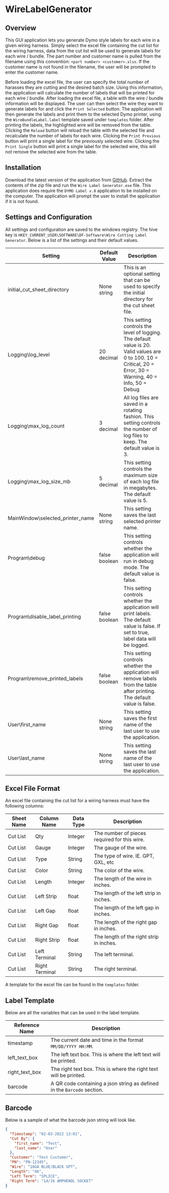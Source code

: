 # WireLabelGenerator

## Overview

This GUI application lets you generate Dymo style labels for each wire in a given wiring harness. Simply select the excel file containing the cut list for the wiring harness, data from the cut list will be used to generate labels for each wire / bundle. The part number and customer name is pulled from the filename using this convention: `<part number> <customer>.xlsx`. If the customer name is not found in the filename, the user will be prompted to enter the customer name.

Before loading the excel file, the user can specify the total number of harasses they are cutting and the desired batch size. Using this information, the application will calculate the number of labels that will be printed for each wire / bundle. After loading the excel file, a table with the wire / bundle information will be displayed. The user can then select the wire they want to generate labels for and click the `Print Selected` button. The application will then generate the labels and print them to the selected Dymo printer, using the `WireBundleLabel.label` template saved under `templates` folder. After printing the labels, the highlighted wire will be removed from the table. Clicking the `Reload` button will reload the table with the selected file and recalculate the number of labels for each wire. Clicking the `Print Previous` button will print a single label for the previously selected wire. Clicking the `Print Single` button will print a single label for the selected wire, this will not remove the selected wire from the table.

## Installation

Download the latest version of the application from [GitHub](https://github.com/dominickfau/WireLabelGenerator/releases). Extract the contents of the zip file and run the `Wire Label Generator.exe` file. This application does require the `DYMO Label v.8` application to be installed on the computer. The application will prompt the user to install the application if it is not found.

## Settings and Configuration

All settings and configuration are saved to the windows registry. The hive key is `HKEY_CURRENT_USER\SOFTWARE\DF-Software\Wire Cutting Label Generator`. Below is a list of the settings and their default values.

| Setting                          | Default Value | Description                                                                                                                                                    |
| -------------------------------- | ------------- | -------------------------------------------------------------------------------------------------------------------------------------------------------------- |
| initial_cut_sheet_directory      | None string   | This is an optional setting that can be used to specify the initial directory for the cut sheet file.                                                          |
| Logging\log_level                | 20 decimal    | This setting controls the level of logging. The default value is 20. Valid values are 0 to 100. 10 = Critical, 20 = Error, 30 = Warning, 40 = Info, 50 = Debug |
| Logging\max_log_count            | 3 decimal     | All log files are saved in a rotating fashion. This setting controls the number of log files to keep. The default value is 3.                                  |
| Logging\max_log_size_mb          | 5 decimal     | This setting controls the maximum size of each log file in megabytes. The default value is 5.                                                                  |
| MainWindow\selected_printer_name | None string   | This setting saves the last selected printer name.                                                                                                             |
| Program\debug                    | false boolean | This setting controls whether the application will run in debug mode. The default value is false.                                                              |
| Program\disable_label_printing   | false boolean | This setting controls whether the application will print labels. The default value is false. If set to true, label data will be logged.                        |
| Program\remove_printed_labels    | false boolean | This setting controls whether the application will remove labels from the table after printing. The default value is false.                                    |
| User\first_name                  | None string   | This setting saves the first name of the last user to use the application.                                                                                     |
| User\last_name                   | None string   | This setting saves the last name of the last user to use the application.                                                                                      |

## Excel File Format

An excel file containing the cut list for a wiring harness must have the following columns:

| Sheet Name | Column Name    | Data Type | Description                                  |
| ---------- | -------------- | --------- | -------------------------------------------- |
| Cut List   | Qty            | Integer   | The number of pieces required for this wire. |
| Cut List   | Gauge          | Integer   | The gauge of the wire.                       |
| Cut List   | Type           | String    | The type of wire. IE. GPT, GXL, etc          |
| Cut List   | Color          | String    | The color of the wire.                       |
| Cut List   | Length         | Integer   | The length of the wire in inches.            |
| Cut List   | Left Strip     | float     | The length of the left strip in inches.      |
| Cut List   | Left Gap       | float     | The length of the left gap in inches.        |
| Cut List   | Right Gap      | float     | The length of the right gap in inches.       |
| Cut List   | Right Strip    | float     | The length of the right strip in inches.     |
| Cut List   | Left Terminal  | String    | The left terminal.                           |
| Cut List   | Right Terminal | String    | The right terminal.                          |

A template for the excel file can be found in the `templates` folder.

## Label Template

Below are all the variables that can be used in the label template.

| Reference Name | Description                                                             |
| -------------- | ----------------------------------------------------------------------- |
| timestamp      | The current date and time in the format `MM/DD/YYYY HH:MM`.             |
| left_text_box  | The left text box. This is where the left text will be printed.         |
| right_text_box | The right text box. This is where the right text will be printed.       |
| barcode        | A QR code containing a json string as defined in the `Barcode` section. |

## Barcode

Below is a sample of what the barcode json string will look like.

```json
{
  "Timestamp": "02-03-2022 13:01",
  "Cut By": {
    "first_name": "Test",
    "last_name": "User"
  },
  "Customer": "Test Customer",
  "PN": "PN-12345",
  "Wire": "16GA BLUE/BLACK GPT",
  "Length": "46",
  "Left Term": "SPLICE",
  "Right Term": "14/16 AMPHENOL SOCKET"
}
```
